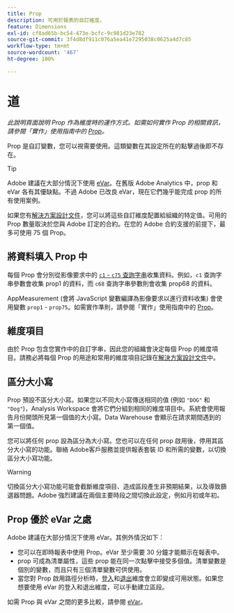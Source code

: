 ```yaml
---
title: Prop
description: 可用於報表的自訂維度。
feature: Dimensions
exl-id: cf8ad65b-bc54-473e-bcfc-9c981d23e782
source-git-commit: 3f4d8df911c076a5ea41e7295038c0625a4d7c85
workflow-type: tm+mt
source-wordcount: '467'
ht-degree: 100%

---
```


# 道

*此說明頁面說明 Prop 作為維度時的運作方式。如需如何實作 Prop 的相關資訊，請參閱「實作」使用指南中的 [Prop](/help/implement/vars/page-vars/prop.md)。*

Prop 是自訂變數，您可以視需要使用。這類變數在其設定所在的點擊過後即不存在。

>[!TIP]
>
>Adobe 建議在大部分情況下使用 [eVar](evar.md)。在舊版 Adobe Analytics 中，prop 和 eVar 各有其優缺點。不過 Adobe 已改良 eVar，現在它們幾乎能完成 prop 的所有使用案例。

如果您有[解決方案設計文件](/help/implement/prepare/solution-design.md)，您可以將這些自訂維度配置給組織的特定值。可用的 Prop 數量取決於您與 Adobe 訂定的合約。在您的 Adobe 合約支援的前提下，最多可使用 75 個 Prop。

## 將資料填入 Prop 中

每個 Prop 會分別從影像要求中的 [`c1` - `c75` 查詢字串](/help/implement/validate/query-parameters.md)收集資料。例如，`c1` 查詢字串參數會收集 prop1 的資料，而 `c68` 查詢字串參數則會收集 prop68 的資料。

AppMeasurement (會將 JavaScript 變數編譯為影像要求以進行資料收集) 會使用變數 `prop1` - `prop75`。如需實作準則，請參閱「實作」使用指南中的 [Prop](/help/implement/vars/page-vars/prop.md)。

## 維度項目

由於 Prop 包含您實作中的自訂字串，因此您的組織會決定每個 Prop 的維度項目。請務必將每個 Prop 的用途和常用的維度項目記錄在[解決方案設計文件](/help/implement/prepare/solution-design.md)中。

## 區分大小寫

Prop 預設不區分大小寫。如果您以不同大小寫傳送相同的值 (例如 `"DOG"` 和 `"Dog"`)，Analysis Workspace 會將它們分組到相同的維度項目中。系統會使用報告月份開頭所見第一個值的大小寫。Data Warehouse 會顯示在請求期間遇到的第一個值。

您可以將任何 prop 設為區分為大小寫。您也可以在任何 prop 啟用後，停用其區分大小寫的功能。聯絡 Adobe客戶服務並提供報表套裝 ID 和所需的變數，以切換區分大小寫功能。

>[!WARNING]
>
>切換區分大小寫功能可能會截斷維度項目、造成區段產生非預期結果，以及導致篩選器問題。Adobe 強烈建議在兩個主要時段之間切換此設定，例如月初或年初。

## Prop 優於 eVar 之處

Adobe 建議在大部分情況下使用 eVar。其例外情況如下：

* 您可以在即時報表中使用 Prop。eVar 至少需要 30 分鐘才能顯示在報表中。
* prop 可成為清單屬性，這些 prop 能在同一次點擊中接受多個值。清單變數是個別的變數，而且只有三個清單變數可供使用。
* 當您對 Prop 啟用路徑分析時，[登入](entry-dimensions.md)和[退出](exit-dimensions.md)維度會立即變成可用狀態。如果您想要使用 eVar 的登入和退出維度，可以手動建立區段。

如需 Prop 與 eVar 之間的更多比較，請參閱 [eVar](evar.md)。
